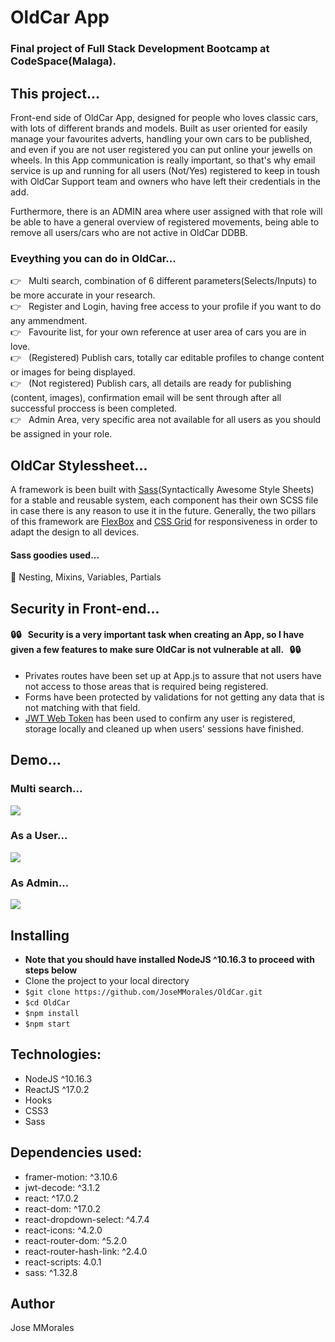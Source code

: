 # OldCar App 
### Final project of Full Stack Development Bootcamp at CodeSpace(Malaga).

## This project...
Front-end side of OldCar App, designed for people who loves classic cars, with lots of different brands and models. Built as user oriented for easily manage your favourites adverts, handling your own cars to be published, and even if you are not user registered you can put online your jewells on wheels. In this App communication is really important, so that's why email service is up and running for all users (Not/Yes) registered to keep in toush with OldCar Support team and owners who have left their credentials in the add.

Furthermore, there is an ADMIN area where user assigned with that role will be able to have a general overview of registered movements, being able to remove all users/cars who are not active in OldCar DDBB.

### Eveything you can do in OldCar...   
:point_right: &nbsp; Multi search, combination of 6 different parameters(Selects/Inputs) to be more accurate in your research.<br />
:point_right: &nbsp; Register and Login, having free access to your profile if you want to do any ammendment.<br />
:point_right: &nbsp; Favourite list, for your own reference at user area of cars you are in love.<br />
:point_right: &nbsp; (Registered) Publish cars, totally car editable profiles to change content or images for being displayed.<br />
:point_right: &nbsp; (Not registered) Publish cars, all details are ready for publishing (content, images), confirmation email will be sent through after all successful proccess is been completed.<br />
:point_right: &nbsp; Admin Area, very specific area not available for all users as you should be assigned in your role.<br />

## OldCar Stylessheet... 
A framework is been built with [Sass](https://sass-lang.com/)(Syntactically Awesome Style Sheets) for a stable and reusable system, each component has their own SCSS file in case there is any reason to use it in the future. Generally, the two pillars of this framework are [FlexBox](https://developer.mozilla.org/en-US/docs/Web/CSS/CSS_Flexible_Box_Layout/Basic_Concepts_of_Flexbox) and [CSS Grid](https://developer.mozilla.org/en-US/docs/Web/CSS/CSS_Flexible_Box_Layout/Basic_Concepts_of_Flexbox) for responsiveness in order to adapt the design to all devices.

#### Sass goodies used...
:lollipop: Nesting, Mixins, Variables, Partials

## Security in Front-end...
#### :lock::lock: &nbsp; <b>Security is a very important task when creating an App, so I have given a few features to make sure OldCar is not vulnerable at all.</b> &nbsp; :lock::lock: <br /> 

* Privates routes have been set up at App.js to assure that not users have not access to those areas that is required being registered. <br/>
* Forms have been protected by validations for not getting any data that is not matching with that field.<br/> 
* [JWT Web Token](https://jwt.io/introduction) has been used to confirm any user is registered, storage locally and cleaned up when users' sessions have finished.

## Demo...
### Multi search...
<img src="./public/gif/multiSearch.gif" />

### As a User...
<img src="./public/gif/user.gif" />

### As Admin...
<img src="./public/gif/admin.gif" />

## Installing
* **Note that you should have installed NodeJS ^10.16.3 to proceed with steps below**
* Clone the project to your local directory
* `$git clone https://github.com/JoseMMorales/OldCar.git`
* `$cd OldCar`
* `$npm install`
* `$npm start`

## Technologies: 
* NodeJS ^10.16.3
* ReactJS ^17.0.2
* Hooks
* CSS3
* Sass

## Dependencies used: 
* framer-motion: ^3.10.6
* jwt-decode: ^3.1.2
* react: ^17.0.2
* react-dom: ^17.0.2
* react-dropdown-select: ^4.7.4
* react-icons: ^4.2.0
* react-router-dom: ^5.2.0
* react-router-hash-link: ^2.4.0
* react-scripts: 4.0.1
* sass: ^1.32.8

## Author
Jose MMorales
